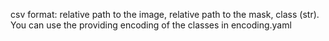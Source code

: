 csv format:
relative path to the image, relative path to the mask, class (str). 
 You can use the providing encoding of the classes in encoding.yaml